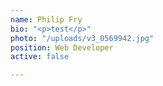 ```yaml
---
name: Philip Fry
bio: "<p>test</p>"
photo: "/uploads/v3_0569942.jpg"
position: Web Developer
active: false

---
```

